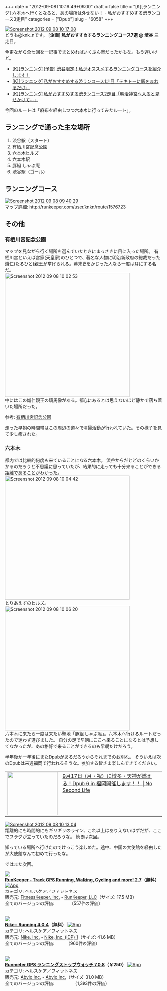 +++
date = "2012-09-08T10:19:49+09:00"
draft = false
title = "[K][ランニング] 六本木へ行くとなると、あの場所は外せない！ - 私がおすすめする渋ランコース3走目"
categories = ["Dpub"]
slug = "6058"
+++

<div class="center"><a href="http://knk-n.com.s3-website-ap-northeast-1.amazonaws.com/images/2012/09/screenshot_2012-09-08_10.17.08.jpg"><img src="http://knk-n.com.s3-website-ap-northeast-1.amazonaws.com/images/2012/09/screenshot_2012-09-08_10.17.08.jpg" alt="Screenshot 2012 09 08 10 17 08" title="screenshot_2012-09-08_10.17.08.jpg" border="0" width="" height="" /></a></div>
どうも@knk_nです。
[<strong>企画</strong>] <strong>私がおすすめするランニングコース7選 @ 渋谷</strong>
三走目。

今更ながら全七回を一記事でまとめればいくぶん楽だったかもな。もう遅いけど。

<ul>
<li><a href="http://knk-n.com/2012/09/05/running-course-i-recommended-at-shibuya-0/" target="_blank">[K][ランニング][予告] 渋谷限定！私がオススメするランニングコースを紹介します！
</a></li>
<li><a href="http://knk-n.com/2012/09/06/running-course-i-recommended-at-shibuya-1/" target="_blank">[K][ランニング]私がおすすめする渋ランコース1走目「テキトーに駅をまわるだけ」</a></li>
<li><a href="http://knk-n.com/2012/09/07/running-course-i-recommended-at-shibuya-2/" target="_blank">[K][ランニング]私がおすすめする渋ランコース2走目「明治神宮へ入ると見せかけて…」</a></li>
</ul><!--more-->今回のルートは「麻布を経由しつつ六本木に行ってみたルート」。

<h2>ランニングで通った主な場所</h2>
<ol>
<li>渋谷駅（スタート）</li>
<li>有栖川宮記念公園</li>
<li>六本木ヒルズ</li>
<li>六本木駅</li>
<li>豚組 しゃぶ庵</li>
<li>渋谷駅（ゴール）</li>
</ol>

<h2>ランニングコース</h2>
<div class="center"><a href="http://knk-n.com.s3-website-ap-northeast-1.amazonaws.com/images/2012/09/screenshot_2012-09-08_09.40.29.jpg"><img src="http://knk-n.com.s3-website-ap-northeast-1.amazonaws.com/images/2012/09/screenshot_2012-09-08_09.40.29.jpg" alt="Screenshot 2012 09 08 09 40 29" title="screenshot_2012-09-08_09.40.29.jpg" border="0" width="" height="" /></a></div>
マップ詳細: <a href="http://runkeeper.com/user/knkn/route/1576723" target="_blank">http://runkeeper.com/user/knkn/route/1576723</a>

<h2>その他</h2>
<h3>有栖川宮記念公園</h3>
マップを見ながら行く場所を選んでいたときにまっさきに目に入った場所。
有栖川宮といえば宮家(天皇家)のひとつで、著名な人物に明治新政府の総裁だった熾仁(たるひと)親王が挙げられる。幕末史をかじった人なら一度は耳にする名だ。

<div class="center"><a href="http://knk-n.com.s3-website-ap-northeast-1.amazonaws.com/images/2012/09/screenshot_2012-09-08_10.02.53.jpg"><img src="http://knk-n.com.s3-website-ap-northeast-1.amazonaws.com/images/2012/09/screenshot_2012-09-08_10.02.53.jpg" alt="Screenshot 2012 09 08 10 02 53" title="screenshot_2012-09-08_10.02.53.jpg" border="0" width="400" height="auto" /></a></div>
中にはこの熾仁親王の騎馬像がある。都心にあるとは思えないほど静かで落ち着いた場所だった。
<p>参考: <a  href="http://jin3.jp/annai/arisugawa.htm" target="_blank">有栖川宮記念公園</a><script type="text/javascript">var url = "http://jin3.jp/annai/arisugawa.htm";</script><script src="http://api.b.st-hatena.com/entry.count?url=http://jin3.jp/annai/arisugawa.htm&callback=hatebTxt"></script></p>

走った早朝の時間帯はこの周辺の道々で清掃活動が行われていた。その様子を見て少し癒された。

<h3>六本木</h3>
都内では比較的何度も来ていることになる六本木。
渋谷からだとどのくらいかかるのだろうと不思議に思っていたが、結果的に走っても十分来ることができる距離であることがわかった。

<div class="center"><a href="http://knk-n.com.s3-website-ap-northeast-1.amazonaws.com/images/2012/09/screenshot_2012-09-08_10.04.42.jpg"><img src="http://knk-n.com.s3-website-ap-northeast-1.amazonaws.com/images/2012/09/screenshot_2012-09-08_10.04.42.jpg" alt="Screenshot 2012 09 08 10 04 42" title="screenshot_2012-09-08_10.04.42.jpg" border="0" width="400" height="auto" /></a></div>
とりあえずのヒルズ。

<div class="center"><a href="http://knk-n.com.s3-website-ap-northeast-1.amazonaws.com/images/2012/09/screenshot_2012-09-08_10.06.20.jpg"><img src="http://knk-n.com.s3-website-ap-northeast-1.amazonaws.com/images/2012/09/screenshot_2012-09-08_10.06.20.jpg" alt="Screenshot 2012 09 08 10 06 20" title="screenshot_2012-09-08_10.06.20.jpg" border="0" width="400" height="auto" /></a></div>
六本木に来たら一度は来たい聖地「豚組 しゃぶ庵」。六本木へ行けるルートだったので迷わず選びました。
自分の足で早朝にここへ来ることになるとは予想してなかったが、あの格好で来ることができるのも早朝だけだろう。

半年後か一年後にまた<a href="http://knk-n.com/tag/dpub/" target="_blank">Dpub</a>があるだろうからそれまでのお別れ。
そういえば次のDpubは来週福岡で行われるそうな。参加する皆さま楽しんできてください。

<table width="100%"><td valign="top" width="160"><a href="http://www.ttcbn.net/no_second_life/archives/25269" target="_blank"><img border="0" src="http://capture.heartrails.com/160x140/border?http://www.ttcbn.net/no_second_life/archives/25269" alt="" width="160" height="140" /></a></td><td valign="top"><a  href="http://www.ttcbn.net/no_second_life/archives/25269" target="_blank">9月17日（月・祝）に博多・天神が燃える！Dpub 6 in 福岡開催します！！ | No Second Life</a><script type="text/javascript">var url = "http://www.ttcbn.net/no_second_life/archives/25269";</script><script src="http://api.b.st-hatena.com/entry.count?url=http://www.ttcbn.net/no_second_life/archives/25269&callback=hatebTxt"></script>
</td>
</table>

<div class="center"><a href="http://knk-n.com.s3-website-ap-northeast-1.amazonaws.com/images/2012/09/screenshot_2012-09-08_10.13.04.jpg"><img src="http://knk-n.com.s3-website-ap-northeast-1.amazonaws.com/images/2012/09/screenshot_2012-09-08_10.13.04.jpg" alt="Screenshot 2012 09 08 10 13 04" title="screenshot_2012-09-08_10.13.04.jpg" border="0" width="" height="" /></a></div>
距離的にも時間的にもギリギリのライン。これ以上はありえないはずだが、ここでフラグが立っていたのだろうな。
続きは次回。

知っている場所へ行けたのでけっこう楽しめた。途中、中国の大使館を経由したが大使館なんて初めて行ったな。

ではまた次回。

<table class="appstorehelper"><a href="http://itunes.apple.com/jp/app/runkeeper-track-gps-running/id300235330?mt=8&uo=4" rel="nofollow" target="_blank"><img class="appstorehelper_appicn" src="http://a4.mzstatic.com/us/r1000/065/Purple/v4/7d/9b/3f/7d9b3fab-b190-0fa2-ccee-053a1d6920bd/mzl.iuhygnfo.jpg" /></a><div class="appstorehelper_text"><a href="http://itunes.apple.com/jp/app/runkeeper-track-gps-running/id300235330?mt=8&uo=4" rel="nofollow" target="_blank"><b>RunKeeper - Track GPS Running, Walking, Cycling and more! 2.7</a>（無料）</b> <a href="http://itunes.apple.com/jp/app/runkeeper-track-gps-running/id300235330?mt=8&uo=4" rel="nofollow" target="_blank"><img alt="App" src="http://ax.phobos.apple.com.edgesuite.net/ja_jp/images/web/linkmaker/badge_appstore-sm.gif" style="vertical-align: text-bottom;" /></b></a><br />カテゴリ: ヘルスケア／フィットネス<br />販売元: <a href="$artistUrl$" target="_blank">FitnessKeeper, Inc.</a> - <a href="http://www.runkeeper.com" target="_blank">RunKeeper, LLC</a>（サイズ: 17.5 MB）<br />全てのバージョンの評価: <img src="http://r.mzstatic.com/htmlResources/1043/web-storefront/images/rating_star.png" height="11px" width="11px" /><img src="http://r.mzstatic.com/htmlResources/1043/web-storefront/images/rating_star.png" height="11px" width="11px" /><img src="http://r.mzstatic.com/htmlResources/1043/web-storefront/images/rating_star.png" height="11px" width="11px" /><img src="http://r.mzstatic.com/htmlResources/1043/web-storefront/images/rating_star.png" height="11px" width="11px" />（557件の評価）<br clear="all" /></div>
</table>
<table class="appstorehelper"><a href="http://itunes.apple.com/jp/app/nike+-running/id387771637?mt=8&uo=4" rel="nofollow" target="_blank"><img class="appstorehelper_appicn" src="http://a4.mzstatic.com/us/r1000/070/Purple/v4/ba/bb/f8/babbf881-9156-8979-99a7-1c975a63f0e6/mzl.gqzyggze.png" /></a><div class="appstorehelper_text"><a href="http://itunes.apple.com/jp/app/nike+-running/id387771637?mt=8&uo=4" rel="nofollow" target="_blank"><b>Nike+ Running 4.0.4</a>（無料）</b> <a href="http://itunes.apple.com/jp/app/nike+-running/id387771637?mt=8&uo=4" rel="nofollow" target="_blank"><img alt="App" src="http://ax.phobos.apple.com.edgesuite.net/ja_jp/images/web/linkmaker/badge_appstore-sm.gif" style="vertical-align: text-bottom;" /></b></a><br />カテゴリ: ヘルスケア／フィットネス<br />販売元: <a href="$artistUrl$" target="_blank">Nike, Inc.</a> - <a href="http://nikeplus.nike.com/plus/" target="_blank">Nike, Inc. (iDP) 1</a>（サイズ: 41.6 MB）<br />全てのバージョンの評価: <img src="http://r.mzstatic.com/htmlResources/1043/web-storefront/images/rating_star.png" height="11px" width="11px" /><img src="http://r.mzstatic.com/htmlResources/1043/web-storefront/images/rating_star.png" height="11px" width="11px" /><img src="http://r.mzstatic.com/htmlResources/1043/web-storefront/images/rating_star_half.png" height="11px" width="11px" />（960件の評価）<br clear="all" /></div>
</table>
<table class="appstorehelper"><a href="http://itunes.apple.com/jp/app/runmeter-gps-ranningusutoppuu/id326498704?mt=8&uo=4" rel="nofollow" target="_blank"><img class="appstorehelper_appicn" src="http://a5.mzstatic.com/us/r1000/111/Purple/v4/21/5c/10/215c1015-2418-15e7-4bb5-8d30d6b81a0b/mza_8752499206206431220.png" /></a><div class="appstorehelper_text"><a href="http://itunes.apple.com/jp/app/runmeter-gps-ranningusutoppuu/id326498704?mt=8&uo=4" rel="nofollow" target="_blank"><b>Runmeter GPS ランニングストップウォッチ 7.0.8</a>（&#65509;250）</b> <a href="http://itunes.apple.com/jp/app/runmeter-gps-ranningusutoppuu/id326498704?mt=8&uo=4" rel="nofollow" target="_blank"><img alt="App" src="http://ax.phobos.apple.com.edgesuite.net/ja_jp/images/web/linkmaker/badge_appstore-sm.gif" style="vertical-align: text-bottom;" /></b></a><br />カテゴリ: ヘルスケア／フィットネス<br />販売元: <a href="$artistUrl$" target="_blank">Abvio Inc.</a> - <a href="http://www.runmeter.com" target="_blank">Abvio Inc.</a>（サイズ: 31.0 MB）<br />全てのバージョンの評価: <img src="http://r.mzstatic.com/htmlResources/1043/web-storefront/images/rating_star.png" height="11px" width="11px" /><img src="http://r.mzstatic.com/htmlResources/1043/web-storefront/images/rating_star.png" height="11px" width="11px" /><img src="http://r.mzstatic.com/htmlResources/1043/web-storefront/images/rating_star.png" height="11px" width="11px" /><img src="http://r.mzstatic.com/htmlResources/1043/web-storefront/images/rating_star.png" height="11px" width="11px" /><img src="http://r.mzstatic.com/htmlResources/1043/web-storefront/images/rating_star_half.png" height="11px" width="11px" />（1,393件の評価）<br clear="all" /></div>
</table>
